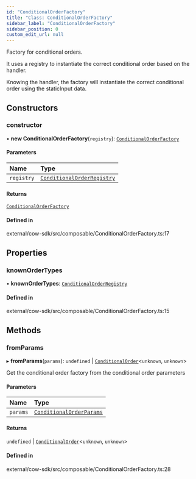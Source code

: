 ```yaml
---
id: "ConditionalOrderFactory"
title: "Class: ConditionalOrderFactory"
sidebar_label: "ConditionalOrderFactory"
sidebar_position: 0
custom_edit_url: null
---
```


Factory for conditional orders.

It uses a registry to instantiate the correct conditional order based on the handler.

Knowing the handler, the factory will instantiate the correct conditional order using the staticInput data.

## Constructors

### constructor

• **new ConditionalOrderFactory**(`registry`): [`ConditionalOrderFactory`](ConditionalOrderFactory.md)

#### Parameters

| Name | Type |
| :------ | :------ |
| `registry` | [`ConditionalOrderRegistry`](../modules.md#conditionalorderregistry) |

#### Returns

[`ConditionalOrderFactory`](ConditionalOrderFactory.md)

#### Defined in

external/cow-sdk/src/composable/ConditionalOrderFactory.ts:17

## Properties

### knownOrderTypes

• **knownOrderTypes**: [`ConditionalOrderRegistry`](../modules.md#conditionalorderregistry)

#### Defined in

external/cow-sdk/src/composable/ConditionalOrderFactory.ts:15

## Methods

### fromParams

▸ **fromParams**(`params`): `undefined` \| [`ConditionalOrder`](ConditionalOrder.md)<`unknown`, `unknown`\>

Get the conditional order factory from the conditional order parameters

#### Parameters

| Name | Type |
| :------ | :------ |
| `params` | [`ConditionalOrderParams`](../modules.md#conditionalorderparams) |

#### Returns

`undefined` \| [`ConditionalOrder`](ConditionalOrder.md)<`unknown`, `unknown`\>

#### Defined in

external/cow-sdk/src/composable/ConditionalOrderFactory.ts:28

